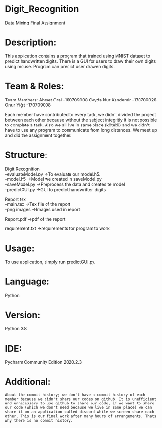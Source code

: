 # Digit_Recognition
Data Mining Final Assignment

# Description:
This application contains a program that trained using MNIST dataset to predict handwritten digits. There is a GUI for users to draw their own digits using mouse. Program can predict user drawen digits.

# Team & Roles:
  Team Members: Ahmet Oral -180709008
                Ceyda Nur Kandemir -170709028
                Onur Yiğit -170709008
  
  Each member have contributed to every task, we didn't divided the project between each other because without the subject integritiy it is not possible to complete a task. Also we all live in same place (kötekli) and we didn't have to use any program to communicate from long distances. We meet up and did the assignment together.
  
# Structure:
Digit Recognition<br/>
  -evaluateModel.py  ->To evaluate our model.h5.<br/>
  -model.h5          ->Model we created in saveModel.py<br/>
  -saveModel.py      ->Preprocess the data and creates te model<br/>
  -predictGUI.py     ->GUI to predict handwritten digits<br/>

Report tex<br/>
  -main.tex          ->Tex file of the report<br/>
  -png images        ->Images used in report<br/>

Report.pdf           ->pdf of the report<br/>

requirement.txt      ->requirements for program to work

# Usage:
  To use application, simply run predictGUI.py.
  
# Language: 
  Python

# Version:
  Python 3.8

# IDE:
Pycharm Community Edition 2020.2.3

# Additional:
    About the commit history; we don't have a commit history of each member because we didn't share our codes on github. It is unefficient and unnecessary to use github to share our code, if we want to share our code (which we don't need because we live in same place) we can share it on an application called discord while we screen share each other. This is our final work after many hours of arrangements. Thats why there is no commit history.

